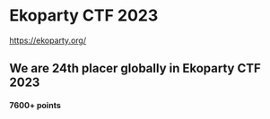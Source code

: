 # Ekoparty CTF 2023

https://ekoparty.org/

## We are 24th placer globally in Ekoparty CTF 2023
#### 7600+ points
